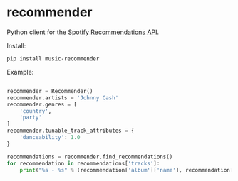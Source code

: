 # recommender

Python client for the [Spotify Recommendations API](https://developer.spotify.com/documentation/web-api/reference/browse/get-recommendations/). 

Install:

```
pip install music-recommender
```

Example:

``` python

recommender = Recommender()
recommender.artists = 'Johnny Cash'
recommender.genres = [
    'country',
    'party'
]
recommender.tunable_track_attributes = {
    'danceability': 1.0
}

recommendations = recommender.find_recommendations()
for recommendation in recommendations['tracks']:
    print("%s - %s" % (recommendation['album']['name'], recommendation['album']['artists'][0]['name']))

```
